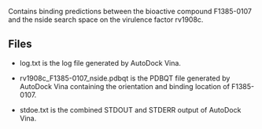 Contains binding predictions between the bioactive compound F1385-0107 and the nside search space on the virulence factor rv1908c.

## Files

- log.txt is the log file generated by AutoDock Vina.

- rv1908c_F1385-0107_nside.pdbqt is the PDBQT file generated by AutoDock Vina containing the orientation and binding location of F1385-0107.

- stdoe.txt is the combined STDOUT and STDERR output of AutoDock Vina.

